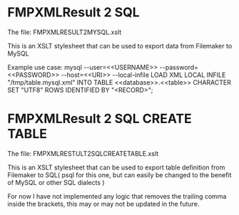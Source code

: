 FMPXMLResult 2 SQL
==================

The file: FMPXMLRESULT2MYSQL.xslt

This is an XSLT stylesheet that can be used to export data from Filemaker to MySQL

Example use case:
mysql --user=<\<USERNAME\>> --password=<\<PASSWORD\>> --host=<\<URI\>> --local-infile
LOAD XML LOCAL INFILE "/tmp/table.mysql.xml" INTO TABLE <\<database\>>.<\<table\>> CHARACTER SET \"UTF8\" ROWS IDENTIFIED BY "\<RECORD\>";



FMPXMLResult 2 SQL CREATE TABLE
===============================

The file: FMPXMLRESTULT2SQLCREATETABLE.xslt

This is an XSLT stylesheet that can be used to export table definition from Filemaker to SQL( psql for this one, but can easily be changed to the benefit of MySQL or other SQL dialects )

For now I have not implemented any logic that removes the trailing comma inside the brackets, this may or may not be updated in the future.
